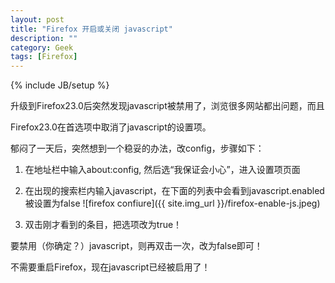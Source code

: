 ```yaml
---
layout: post
title: "Firefox 开启或关闭 javascript"
description: ""
category: Geek
tags: [Firefox]
---
```

{% include JB/setup %}

升级到Firefox23.0后突然发现javascript被禁用了，浏览很多网站都出问题，而且

Firefox23.0在首选项中取消了javascript的设置项。

郁闷了一天后，突然想到一个稳妥的办法，改config，步骤如下：

1. 在地址栏中输入about:config, 然后选“我保证会小心”，进入设置项页面

2. 在出现的搜索栏内输入javascript，在下面的列表中会看到javascript.enabled被设置为false
![firefox confiure]({{ site.img_url }}/firefox-enable-js.jpeg)

3. 双击刚才看到的条目，把选项改为true！

要禁用（你确定？）javascript，则再双击一次，改为false即可！

不需要重启Firefox，现在javascript已经被启用了！